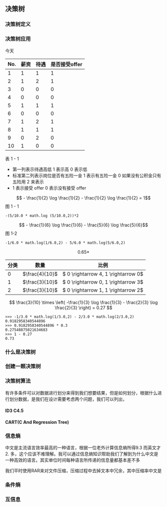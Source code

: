 ## 决策树

### 决策树定义

### 决策树应用
今天

| No.  |  薪资  |  待遇  |  是否接受offer  |
|---|---|---|---|
| 1  |   1|  1 |   1|
| 2  |   1|  2 |   1|
| 3  |   0|  0 |   0|
| 4  |   0|  0 |   0|
| 5  |   1|  1 |   1|
| 6  |   0|  0 |   0|
| 7  |   1|  2 |   1|
| 8  |   1|  1 |   1|
| 9  |   0|  2 |   0|
| 10  |  1|  0 |   0|
表 1 - 1
- 第一列表示待遇高低 1 表示高 0 表示低
- 标准第二列表示岗位是否有五险一金 1 表示有五险一金 0 如果没有公积金只有五险用 2 来表示
- 1 表示接受 offer 0 表示没有接受 offer


$$ - \frac{1}{2} \log \frac{1}{2} - \frac{1}{2} \log \frac{1}{2} = 1$$
图 1 - 1
```
-(5/10.0 * math.log (5/10.0,2))*2
```
$$ - \frac{1}{6} \log \frac{1}{6} -  \frac{5}{6} \log \frac{5}{6}$$
图 1-2
```
-1/6.0 * math.log(1/6.0,2) - 5/6.0 * math.log(5/6.0,2)
```
$$ 0.65 *  $$

| 分类  | 数量  | 比例  |
|---|---|---|
| 0  |  $\frac{4}{10}$ | $ 0 \rightarrow 4, 1 \rightarrow 0$ |
| 1  |  $\frac{3}{10}$ | $ 0 \rightarrow 0, 1 \rightarrow 3$ |
| 2  |  $\frac{3}{10}$ | $ 0 \rightarrow 1, 1 \rightarrow 2$ |

$$ \frac{3}{10} \times \left( -\frac{1}{3} \log \frac{1}{3} - \frac{2}{3} \log \frac{2}{3} \right) = 0.27 $$

```
>>> -1/3.0 * math.log(1/3.0,2) - 2/3.0 * math.log(2/3.0,2)
0.9182958340544896
>>> 0.9182958340544896 * 0.3
0.27548875021634683
>>> 1 - 0.27
0.73
```

### 什么是决策树
### 创建一颗决策树
### 决策树算法
有许多条件可以对数据进行划分来得到我们想要结果，但是如何划分，根据什么进行划分数据，是我们在设计需要考虑两个问题，我们可以列出，
#### ID3 C4.5



#### CART(C And Regression Tree)
### 信息熵


中文是主流语言效率最高的一种语言，根据一位老外计算信息熵所得9.3 而英文才 2. 多，这个应该不难理解。我可以通过信息熵知识帮助我们了解到为什么中文是一种高效的语言。其实单位时间每种语言所传递的信息量都基本差不多

我们平时使用RAR来对文件压缩，压缩过程中去掉文本中冗余，其中压缩率中文是
#### 
### 条件熵
### 互信息
